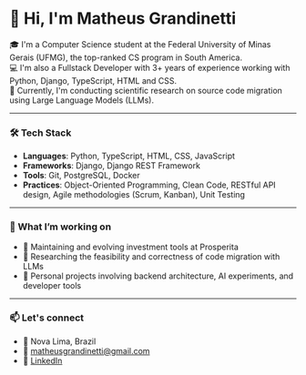 # 👋 Hi, I'm Matheus Grandinetti

🎓 I'm a Computer Science student at the Federal University of Minas Gerais (UFMG), the top-ranked CS program in South America.  
💻 I'm also a Fullstack Developer with 3+ years of experience working with Python, Django, TypeScript, HTML and CSS.  
🔬 Currently, I'm conducting scientific research on source code migration using Large Language Models (LLMs).

---

### 🛠️ Tech Stack

- **Languages**: Python, TypeScript, HTML, CSS, JavaScript  
- **Frameworks**: Django, Django REST Framework  
- **Tools**: Git, PostgreSQL, Docker  
- **Practices**: Object-Oriented Programming, Clean Code, RESTful API design, Agile methodologies (Scrum, Kanban), Unit Testing

---

### 📂 What I’m working on

- 🔧 Maintaining and evolving investment tools at Prosperita
- 🧪 Researching the feasibility and correctness of code migration with LLMs  
- 🚀 Personal projects involving backend architecture, AI experiments, and developer tools

---

### 📫 Let's connect

- 📍 Nova Lima, Brazil  
- 📧 matheusgrandinetti@gmail.com  
- 💼 [LinkedIn](https://www.linkedin.com/in/matheus-grandinetti-aa40ab200/)
